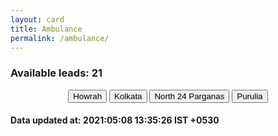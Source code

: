 ```yaml
---
layout: card
title: Ambulance
permalink: /ambulance/
---
```

<h3> Available leads: 21</h3><div align="center">
 <div class="btn-group">
<a href="{{ "/ambulance/Howrah" | relative_url}}" class="button"><button>Howrah</button></a>
<a href="{{ "/ambulance/Kolkata" | relative_url}}" class="button"><button>Kolkata</button></a>
<a href="{{ "/ambulance/North-24-Parganas" | relative_url}}" class="button"><button>North 24 Parganas</button></a>
<a href="{{ "/ambulance/Purulia" | relative_url}}" class="button"><button>Purulia</button></a>
</div>
</div>
<h4> Data updated at: 2021:05:08 13:35:26 IST +0530 </h4>